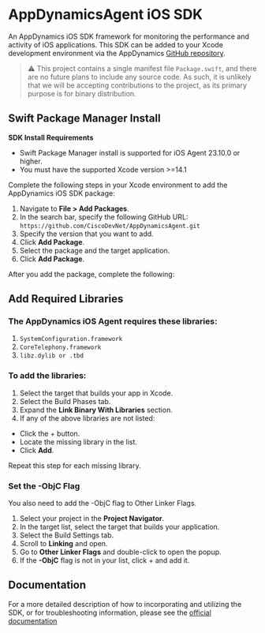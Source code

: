 # AppDynamicsAgent iOS SDK

An AppDynamics iOS SDK framework for monitoring the performance and activity of iOS applications. This SDK can be added to your Xcode development environment via the AppDynamics [GitHub repository](https://github.com/CiscoDevNet/AppDynamicsAgent.git).

> ⚠️ This project contains a single manifest file `Package.swift`, and there are no future plans to include any source code. As such, it is unlikely that we will be accepting contributions to the project, as its primary purpose is for binary distribution.


## Swift Package Manager Install

**SDK Install Requirements**

  * Swift Package Manager install is supported for iOS Agent 23.10.0 or higher.
  * You must have the supported Xcode version >=14.1

Complete the following steps in your Xcode environment to add the AppDynamics iOS SDK package:
1. Navigate to **File > Add Packages**.
2. In the search bar, specify the following GitHub URL: ```https://github.com/CiscoDevNet/AppDynamicsAgent.git```
3. Specify the version that you want to add.
4. Click **Add Package**.
5. Select the package and the target application.
6. Click **Add Package**.

After you add the package, complete the following:

## Add Required Libraries

### The AppDynamics iOS Agent requires these libraries:
1. `SystemConfiguration.framework`
2. `CoreTelephony.framework`
3. `libz.dylib or .tbd`
  
### To add the libraries:
1. Select the target that builds your app in Xcode.
2. Select the Build Phases tab.
3. Expand the **Link Binary With Libraries** section.
4. If any of the above libraries are not listed:
  * Click the + button.
  * Locate the missing library in the list.
  * Click **Add**. 

Repeat this step for each missing library.

### Set the -ObjC Flag

You also need to add the -ObjC flag to Other Linker Flags.  
  
1. Select your project in the **Project Navigator**.
2. In the target list, select the target that builds your application.
3. Select the Build Settings tab.
4. Scroll to **Linking** and open.
5. Go to **Other Linker Flags** and double-click to open the popup. 
6. If the **-ObjC** flag is not in your list, click + and add it.  

## Documentation

For a more detailed description of how to incorporating and utilizing the SDK, or for
troubleshooting information, please see the
[official documentation](https://docs.appdynamics.com/appd/21.x/21.7/en/end-user-monitoring/mobile-real-user-monitoring/instrument-ios-applications)

